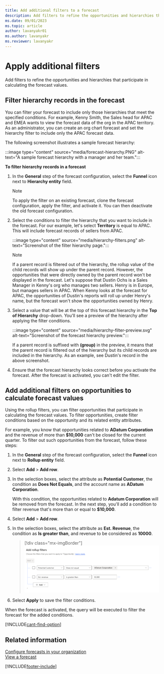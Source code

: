 ```yaml
---
title: Add additional filters to a forecast
description: Add filters to refine the opportunities and hierarchies that participate in calculating the forecast values.
ms.date: 09/01/2023
ms.topic: article
author: lavanyakr01
ms.author: lavanyakr
ms.reviewer: lavanyakr
---
```

# Apply additional filters

Add filters to refine the opportunities and hierarchies that participate in calculating the forecast values.

## Filter hierarchy records in the forecast

You can filter your forecast to include only those hierarchies that meet the specified conditions. For example, Kenny Smith, the Sales head for APAC and EMEA wants to view the forecast data of the org in the APAC territory. As an administrator, you can create an org chart forecast and set the hierarchy filter to include only the APAC forecast data. 

The following screenshot illustrates a sample forecast hierarchy: 

:::image type="content" source="media/forecast-hierarchy.PNG" alt-text="A sample forecast hierarchy with a manager and her team.":::

**To filter hierarchy records in a forecast**

1.  In the **General** step of the forecast configuration, select the **Funnel** icon next to **Hierarchy entity** field.

    > [!NOTE]
    > To apply the filter on an existing forecast, clone the forecast configuration, apply the filter, and activate it. You can then deactivate the old forecast configuration.
    
2.  Select the conditions to filter the hierarchy that you want to include in the forecast. For our example, let's select **Territory** is equal to APAC. This will include forecast records of sellers from APAC.

     :::image type="content" source="media/hierarchy-filters.png" alt-text="Screenshot of the filter hierarchy page.":::

    > [!NOTE]
    > If a parent record is filtered out of the hierarchy, the rollup value of the child records will show up under the parent record. However, the opportunities that were directly owned by the parent record won't be displayed in the forecast. Let's suppose that Dustin Ochs is a Sales Manager in Kenny's org who manages two sellers. Henry is in Europe, but manages sellers in APAC. When Kenny looks at the forecast for APAC, the opportunities of Dustin's reports will roll up under Henry's name, but the forecast won't show the opportunities owned by Henry. 

3. Select a value that will be at the top of this forecast hierarchy in the **Top of Hierarchy** drop-down. 
    You'll see a preview of the hierarchy after applying the filter conditions.  

    :::image type="content" source="media/hierarchy-filter-preview.svg" alt-text="Screenshot of the forecast hierarchy preview.":::

    If a parent record is suffixed with **(group)** in the preview, it means that the parent record is filtered out of the hierarchy but its child records are included in the hierarchy. As an example, see Dustin's record in the above screenshot.  

4.  Ensure that the forecast hierarchy looks correct before you activate the forecast. After the forecast is activated, you can't edit the filter.


## Add additional filters on opportunities to calculate forecast values

Using the rollup filters, you can filter opportunities that participate in calculating the forecast values. To filter opportunities, create filter conditions based on the opportunity and its related entity attributes.

For example, you know that opportunities related to **ADatum Corporation** and the revenue of more than **$10,000** can't be closed for the current quarter. To filter out such opportunities from the forecast, follow these steps:

1.	In the **General** step of the forecast configuration, select the **Funnel** icon next to **Rollup entity** field.
 
2.	Select **Add** > **Add row**. 
 
3.	In the selection boxes, select the attribute as **Potential Customer**, the condition as **Does Not Equals**, and the account name as **ADatum Corporation**.

    With this condition, the opportunities related to **Adatum Corporation** will be removed from the forecast. In the next step, you'll add a condition to filter revenue that's more than or equal to **$10,000**.

4.	Select **Add** > **Add row**.

5.	In the selection boxes, select the attribute as **Est. Revenue**, the condition as **Is greater than**, and revenue to be considered as **10000**.

    > [!div class="mx-imgBorder"]
    > ![Enter the second condition.](media/forecast-add-filter-configure-condition-2.png "Enter the second condition")
5. Select **Apply** to save the filter conditions.
   
When the forecast is activated, the query will be executed to filter the forecast for the added conditions.



[!INCLUDE[cant-find-option](../includes/cant-find-option.md)]


## Related information

[Configure forecasts in your organization](configure-forecast.md)<br>
[View a forecast](view-forecasts.md)


[!INCLUDE[footer-include](../includes/footer-banner.md)]
